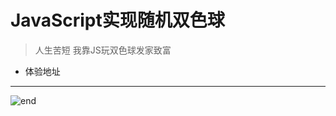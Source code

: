 
# **JavaScript实现随机双色球**
>人生苦短 我靠JS玩双色球发家致富  
* 体验地址

------
![end](https://gitee.com/techpang/img_emoji_libs/raw/master/img_bed/markdown_images/end.jpg '富婆加我吧不想努力了')